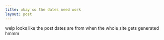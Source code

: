```yaml
---
title: okay so the dates need work
layout: post
---
```

welp looks like the post dates are from when the whole site gets generated hmmm